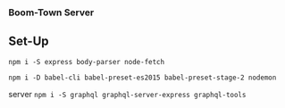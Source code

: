 ### Boom-Town Server

## Set-Up

```npm i -S express body-parser node-fetch```

```npm i -D babel-cli babel-preset-es2015 babel-preset-stage-2 nodemon```

server
```npm i -S graphql graphql-server-express graphql-tools```